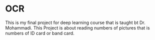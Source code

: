 # OCR

This is my final project for deep learning course that is taught bt Dr. Mohammadi. This Project is about reading numbers of pictures that is numbers of ID card or band card.
